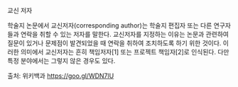 교신 저자

학술지 논문에서 교신저자(corresponding author)는 학술지 편집자 또는 다른 연구자들과 연락을 취할 수 있는 저자를 말한다. 교신저자를 지정하는 이유는 논문과 관련하여 질문이 있거나 문제점이 발견되었을 때 연락을 취하여 조치하도록 하기 위한 것이다. 이러한 의미에서 교신저자는 흔히 책임저자[1] 또는 프로젝트 책임자[2]로 인식된다. 다만 특정 분야에서는 그렇지 않은 경우도 있다.

출처: 위키백과 https://goo.gl/WDN7lU